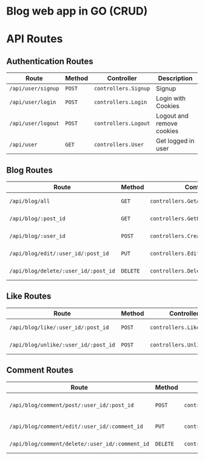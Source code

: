 # Blog web app in GO (CRUD)



# API Routes

## Authentication Routes

| **Route**              | **Method** | **Controller**       | **Description**          |
|------------------------|------------|----------------------|--------------------------|
| `/api/user/signup`     | `POST`     | `controllers.Signup` | Signup                   |
| `/api/user/login`      | `POST`     | `controllers.Login`  | Login with Cookies       |
| `/api/user/logout`     | `POST`     | `controllers.Logout` | Logout and remove cookies|
| `/api/user`            | `GET`      | `controllers.User`   | Get logged in user       |

## Blog Routes

| **Route**                           | **Method** | **Controller**                   | **Middleware**           | **Description**            |
|-------------------------------------|------------|----------------------------------|--------------------------|----------------------------|
| `/api/blog/all`                     | `GET`      | `controllers.GetAllPosts`        |                          | Get all blog posts         |
| `/api/blog/:post_id`                | `GET`      | `controllers.GetPostWithIdHandler`|                          | Get blog post by ID        |
| `/api/blog/:user_id`                | `POST`     | `controllers.CreateBlog`         | `middlewares.Authenticate`| Create blog post           |
| `/api/blog/edit/:user_id/:post_id`  | `PUT`      | `controllers.EditPost`           | `middlewares.Authenticate`| Edit blog post             |
| `/api/blog/delete/:user_id/:post_id`| `DELETE`   | `controllers.DeletePost`         | `middlewares.Authenticate`| Delete blog post           |

## Like Routes

| **Route**                              | **Method** | **Controller**          | **Middleware**           | **Description**       |
|----------------------------------------|------------|-------------------------|--------------------------|-----------------------|
| `/api/blog/like/:user_id/:post_id`     | `POST`     | `controllers.LikePost`  | `middlewares.Authenticate`| Like a blog post      |
| `/api/blog/unlike/:user_id/:post_id`   | `POST`     | `controllers.UnlikePost`| `middlewares.Authenticate`| Unlike a blog post    |

## Comment Routes

| **Route**                                    | **Method** | **Controller**             | **Middleware**           | **Description**         |
|----------------------------------------------|------------|----------------------------|--------------------------|-------------------------|
| `/api/blog/comment/post/:user_id/:post_id`   | `POST`     | `controllers.PostComment`  | `middlewares.Authenticate`| Post a comment on a blog|
| `/api/blog/comment/edit/:user_id/:comment_id`| `PUT`      | `controllers.EditComment`  | `middlewares.Authenticate`| Edit a comment          |
| `/api/blog/comment/delete/:user_id/:comment_id`| `DELETE`   | `controllers.DeleteComment`| `middlewares.Authenticate`| Delete a comment        |
